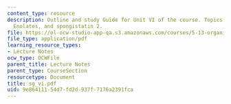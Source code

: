 ```yaml
---
content_type: resource
description: Outline and study Guide for Unit VI of the course. Topics include Enols,
  Enolates, and spongistatin 2.
file: https://ol-ocw-studio-app-qa.s3.amazonaws.com/courses/5-13-organic-chemistry-ii-fall-2003/9e86411154d7fd2d937f7176a2391fca_sg_vi.pdf
file_type: application/pdf
learning_resource_types:
- Lecture Notes
ocw_type: OCWFile
parent_title: Lecture Notes
parent_type: CourseSection
resourcetype: Document
title: sg_vi.pdf
uid: 9e864111-54d7-fd2d-937f-7176a2391fca
---
```

